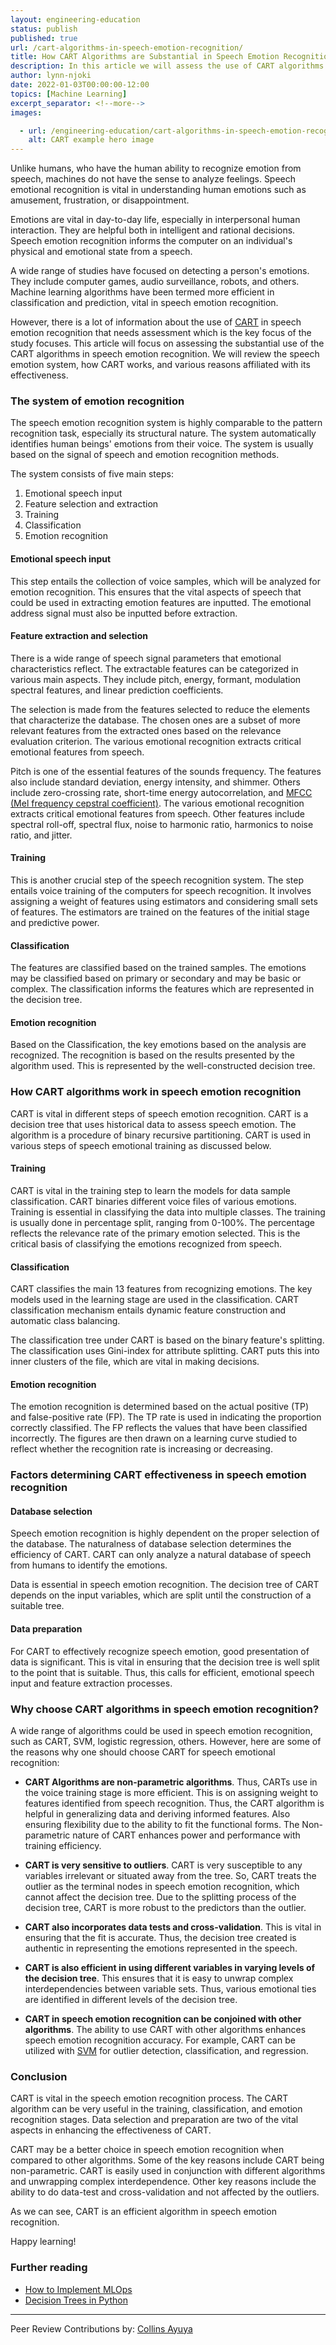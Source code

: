 ```yaml
---
layout: engineering-education
status: publish
published: true
url: /cart-algorithms-in-speech-emotion-recognition/
title: How CART Algorithms are Substantial in Speech Emotion Recognition
description: In this article we will assess the use of CART algorithms in speech emotion recognition.
author: lynn-njoki
date: 2022-01-03T00:00:00-12:00
topics: [Machine Learning]
excerpt_separator: <!--more-->
images:

  - url: /engineering-education/cart-algorithms-in-speech-emotion-recognition/hero.jpg
    alt: CART example hero image 
---
```

Unlike humans, who have the human ability to recognize emotion from speech, machines do not have the sense to analyze feelings. Speech emotional recognition is vital in understanding human emotions such as amusement, frustration, or disappointment.
<!--more-->
Emotions are vital in day-to-day life, especially in interpersonal human interaction. They are helpful both in intelligent and rational decisions. Speech emotion recognition informs the computer on an individual's physical and emotional state from a speech.

A wide range of studies have focused on detecting a person's emotions. They include computer games, audio surveillance, robots, and others. Machine learning algorithms have been termed more efficient in classification and prediction, vital in speech emotion recognition. 

However, there is a lot of information about the use of [CART](/engineering-education/decision-tree-in-python/) in speech emotion recognition that needs assessment which is the key focus of the study focuses. This article will focus on assessing the substantial use of the CART algorithms in speech emotion recognition. We will review the speech emotion system, how CART works, and various reasons affiliated with its effectiveness.

### The system of emotion recognition
The speech emotion recognition system is highly comparable to the pattern recognition task, especially its structural nature. The system automatically identifies human beings' emotions from their voice. The system is usually based on the signal of speech and emotion recognition methods. 

The system consists of five main steps:
1. Emotional speech input
2. Feature selection and extraction
3. Training
4. Classification
5. Emotion recognition

#### Emotional speech input
This step entails the collection of voice samples, which will be analyzed for emotion recognition. This ensures that the vital aspects of speech that could be used in extracting emotion features are inputted. The emotional address signal must also be inputted before extraction.

#### Feature extraction and selection
There is a wide range of speech signal parameters that emotional characteristics reflect. The extractable features can be categorized in various main aspects. They include pitch, energy, formant, modulation spectral features, and linear prediction coefficients. 

The selection is made from the features selected to reduce the elements that characterize the database. The chosen ones are a subset of more relevant features from the extracted ones based on the relevance evaluation criterion. The various emotional recognition extracts critical emotional features from speech. 

Pitch is one of the essential features of the sounds frequency. The features also include standard deviation, energy intensity, and shimmer. Others include zero-crossing rate, short-time energy autocorrelation, and [MFCC (Mel frequency cepstral coefficient)](/https://musicinformationretrieval.com/mfcc.html/). The various emotional recognition extracts critical emotional features from speech. Other features include spectral roll-off, spectral flux, noise to harmonic ratio, harmonics to noise ratio, and jitter.

#### Training
This is another crucial step of the speech recognition system. The step entails voice training of the computers for speech recognition. It involves assigning a weight of features using estimators and considering small sets of features. The estimators are trained on the features of the initial stage and predictive power.

#### Classification
The features are classified based on the trained samples. The emotions may be classified based on primary or secondary and may be basic or complex. The classification informs the features which are represented in the decision tree.

#### Emotion recognition
Based on the Classification, the key emotions based on the analysis are recognized. The recognition is based on the results presented by the algorithm used. This is represented by the well-constructed decision tree.

### How CART algorithms work in speech emotion recognition
CART is vital in different steps of speech emotion recognition. CART is a decision tree that uses historical data to assess speech emotion. The algorithm is a procedure of binary recursive partitioning. CART is used in various steps of speech emotional training as discussed below.

#### Training
CART is vital in the training step to learn the models for data sample classification. CART binaries different voice files of various emotions. Training is essential in classifying the data into multiple classes. The training is usually done in percentage split, ranging from 0-100%. The percentage reflects the relevance rate of the primary emotion selected. This is the critical basis of classifying the emotions recognized from speech.

#### Classification
CART classifies the main 13 features from recognizing emotions. The key models used in the learning stage are used in the classification. CART classification mechanism entails dynamic feature construction and automatic class balancing. 

The classification tree under CART is based on the binary feature's splitting. The classification uses Gini-index for attribute splitting. CART puts this into inner clusters of the file, which are vital in making decisions.

#### Emotion recognition
The emotion recognition is determined based on the actual positive (TP) and false-positive rate (FP). The TP rate is used in indicating the proportion correctly classified. The FP reflects the values that have been classified incorrectly. The figures are then drawn on a learning curve studied to reflect whether the recognition rate is increasing or decreasing.

### Factors determining CART effectiveness in speech emotion recognition
#### Database selection
Speech emotion recognition is highly dependent on the proper selection of the database. The naturalness of database selection determines the efficiency of CART. CART can only analyze a natural database of speech from humans to identify the emotions. 

Data is essential in speech emotion recognition. The decision tree of CART depends on the input variables, which are split until the construction of a suitable tree.

#### Data preparation
For CART to effectively recognize speech emotion, good presentation of data is significant. This is vital in ensuring that the decision tree is well split to the point that is suitable. Thus, this calls for efficient, emotional speech input and feature extraction processes.

### Why choose CART algorithms in speech emotion recognition?
A wide range of algorithms could be used in speech emotion recognition, such as CART, SVM, logistic regression, others. However, here are some of the reasons why one should choose CART for speech emotional recognition:

- **CART Algorithms are non-parametric algorithms**. Thus, CARTs use in the voice training stage is more efficient. This is on assigning weight to features identified from speech recognition. Thus, the CART algorithm is helpful in generalizing data and deriving informed features. Also ensuring flexibility due to the ability to fit the functional forms. The Non-parametric nature of CART enhances power and performance with training efficiency.

- **CART is very sensitive to outliers**. CART is very susceptible to any variables irrelevant or situated away from the tree. So, CART treats the outlier as the terminal nodes in speech emotion recognition, which cannot affect the decision tree. Due to the splitting process of the decision tree, CART is more robust to the predictors than the outlier.

- **CART also incorporates data tests and cross-validation**. This is vital in ensuring that the fit is accurate. Thus, the decision tree created is authentic in representing the emotions represented in the speech.

- **CART is also efficient in using different variables in varying levels of the decision tree**. This ensures that it is easy to unwrap complex interdependencies between variable sets. Thus, various emotional ties are identified in different levels of the decision tree.

- **CART in speech emotion recognition can be conjoined with other algorithms**. The ability to use CART with other algorithms enhances speech emotion recognition accuracy. For example, CART can be utilized with [SVM](/engineering-education/supervised-learning-algorithms/) for outlier detection, classification, and regression.

### Conclusion
CART is vital in the speech emotion recognition process. The CART algorithm can be very useful in the training, classification, and emotion recognition stages. Data selection and preparation are two of the vital aspects in enhancing the effectiveness of CART. 

CART may be a better choice in speech emotion recognition when compared to other algorithms. Some of the key reasons include CART being non-parametric. CART is easily used in conjunction with different algorithms and unwrapping complex interdependence. Other key reasons include the ability to do data-test and cross-validation and not affected by the outliers.

As we can see, CART is an efficient algorithm in speech emotion recognition.

Happy learning!

### Further reading
- [How to Implement MLOps](/engineering-education/how-to-implement-mlops/)
- [Decision Trees in Python](/engineering-education/decision-tree-in-python/)

---
Peer Review Contributions by: [Collins Ayuya](https://www.section.io/engineering-education/authors/collins-ayuya/)

